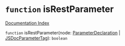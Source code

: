 # `function` isRestParameter

[Documentation Index](../README.md)

`function` isRestParameter(node: [ParameterDeclaration](../interface.ParameterDeclaration/README.md) | [JSDocParameterTag](../interface.JSDocParameterTag/README.md)): `boolean`

